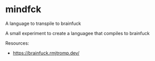 # mindfck

A language to transpile to brainfuck

A small experiment to create a languagee that compiles to brainfuck

Resources:

-   https://brainfuck.rmjtromp.dev/
